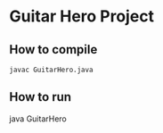 # Guitar Hero Project

## How to compile

```
javac GuitarHero.java
```

## How to run

java GuitarHero

##
